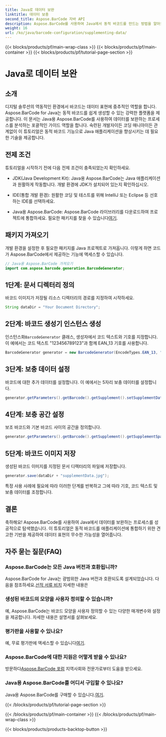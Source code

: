 ```yaml
---
title: Java로 데이터 보완
linktitle: 데이터 보충
second_title: Aspose.BarCode 자바 API
description: Aspose.BarCode를 사용하여 Java에서 동적 바코드를 만드는 방법을 알아보세요. EAN_13 기호로 데이터를 보완하기 위한 단계별 가이드입니다.
weight: 16
url: /ko/java/barcode-configuration/supplementing-data/
---
```


{{< blocks/products/pf/main-wrap-class >}}
{{< blocks/products/pf/main-container >}}
{{< blocks/products/pf/tutorial-page-section >}}

# Java로 데이터 보완


## 소개

디지털 솔루션의 역동적인 환경에서 바코드는 데이터 표현에 중추적인 역할을 합니다. Aspose.BarCode for Java는 동적 바코드를 쉽게 생성할 수 있는 강력한 플랫폼을 제공합니다. 이 문서는 Java용 Aspose.BarCode를 사용하여 데이터를 보완하는 프로세스를 분석하는 포괄적인 가이드 역할을 합니다. 숙련된 개발자이든 코딩 매니아이든 관계없이 이 튜토리얼은 동적 바코드 기능으로 Java 애플리케이션을 향상시키는 데 필요한 기술을 제공합니다.

## 전제 조건

튜토리얼을 시작하기 전에 다음 전제 조건이 충족되었는지 확인하세요.

- JDK(Java Development Kit): Java용 Aspose.BarCode는 Java 애플리케이션과 원활하게 작동합니다. 개발 환경에 JDK가 설치되어 있는지 확인하십시오.

- IDE(통합 개발 환경): 원활한 코딩 및 테스트를 위해 IntelliJ 또는 Eclipse 등 선호하는 IDE를 선택하세요.

- Java용 Aspose.BarCode: Aspose.BarCode 라이브러리를 다운로드하여 프로젝트에 통합하세요. 필요한 패키지를 찾을 수 있습니다[여기](https://releases.aspose.com/barcode/java/).

## 패키지 가져오기

개발 환경을 설정한 후 필요한 패키지를 Java 프로젝트로 가져옵니다. 이렇게 하면 코드가 Aspose.BarCode에서 제공하는 기능에 액세스할 수 있습니다.

```java
// Java용 Aspose.BarCode 가져오기
import com.aspose.barcode.generation.BarcodeGenerator;
```

## 1단계: 문서 디렉터리 정의

바코드 이미지가 저장될 리소스 디렉터리의 경로를 지정하여 시작하세요.

```java
String dataDir = "Your Document Directory";
```

## 2단계: 바코드 생성기 인스턴스 생성

 인스턴스화`BarcodeGenerator` 클래스, 생성자에서 코드 텍스트와 기호를 지정합니다. 이 예에서는 코드 텍스트 "123456789123"과 함께 EAN_13 기호를 사용합니다.

```java
BarcodeGenerator generator = new BarcodeGenerator(EncodeTypes.EAN_13, "123456789123");
```

## 3단계: 보충 데이터 설정

바코드에 대한 추가 데이터를 설정합니다. 이 예에서는 5자리 보충 데이터를 설정합니다.

```java
generator.getParameters().getBarcode().getSupplement().setSupplementData("12345");
```

## 4단계: 보충 공간 설정

보조 바코드와 기본 바코드 사이의 공간을 정의합니다.

```java
generator.getParameters().getBarcode().getSupplement().getSupplementSpace().setPoint(2.0f);
```

## 5단계: 바코드 이미지 저장

생성된 바코드 이미지를 지정된 문서 디렉터리의 파일에 저장합니다.

```java
generator.save(dataDir + "supplementData.jpg");
```

특정 사용 사례에 필요에 따라 이러한 단계를 반복하고 그에 따라 기호, 코드 텍스트 및 보충 데이터를 조정합니다.

## 결론

축하해요! Aspose.BarCode를 사용하여 Java에서 데이터를 보완하는 프로세스를 성공적으로 탐색했습니다. 이 튜토리얼은 동적 바코드를 애플리케이션에 통합하기 위한 견고한 기반을 제공하여 데이터 표현의 무수한 가능성을 열어줍니다.

## 자주 묻는 질문(FAQ)

### Aspose.BarCode는 모든 Java 버전과 호환됩니까?
 Aspose.BarCode for Java는 광범위한 Java 버전과 호환되도록 설계되었습니다. 다음을 참조하세요.[선적 서류 비치](https://reference.aspose.com/barcode/java/) 자세한 내용은

### 생성된 바코드의 모양을 사용자 정의할 수 있습니까?
예, Aspose.BarCode는 바코드 모양을 사용자 정의할 수 있는 다양한 매개변수와 설정을 제공합니다. 자세한 내용은 설명서를 살펴보세요.

### 평가판을 사용할 수 있나요?
예, 무료 평가판에 액세스할 수 있습니다[여기](https://releases.aspose.com/).

### Aspose.BarCode에 대한 지원은 어떻게 받을 수 있나요?
 방문하다[Aspose.BarCode 포럼](https://forum.aspose.com/c/barcode/13) 지역사회와 전문가로부터 도움을 받으세요.

### Java용 Aspose.BarCode를 어디서 구입할 수 있나요?
 Java용 Aspose.BarCode를 구매할 수 있습니다.[여기](https://purchase.aspose.com/buy).




{{< /blocks/products/pf/tutorial-page-section >}}

{{< /blocks/products/pf/main-container >}}
{{< /blocks/products/pf/main-wrap-class >}}

{{< blocks/products/products-backtop-button >}}

